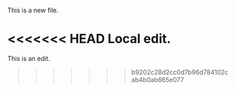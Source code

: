 This is a new file.

<<<<<<< HEAD
Local edit.
=======
This is an edit.
>>>>>>> b9202c28d2cc0d7b96d784102cab4b0ab665e077

